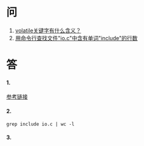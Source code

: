 # 问
1. [volatile关键字有什么含义？](#1)
2. [用命令行查找文件"io.c"中含有单词"include"的行数](#2)

# 答
#### 1.
[参考链接](https://www.runoob.com/w3cnote/c-volatile-keyword.html)

#### 2.
```terminal
grep include io.c | wc -l 
```

#### 3.
